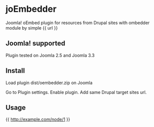 joEmbedder
==========

Joomla! oEmbed plugin for resources from Drupal sites with ombedder module by simple {{ url }}

## Joomla! supported

Plugin tested on Joomla 2.5 and Joomla 3.3

## Install

Load plugin dist/oembedder.zip on Joomla 

Go to Plugin settings. Enable plugin. Add same Drupal target sites url.

## Usage

{{ http://example.com/node/1 }}
